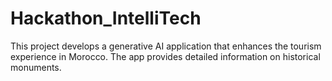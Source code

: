# Hackathon_IntelliTech
This project develops a generative AI application that enhances the tourism experience in Morocco. The app provides detailed information on historical monuments.
